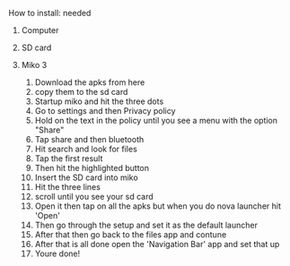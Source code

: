How to install:
needed
1. Computer
2. SD card
3. Miko 3


   1. Download the apks from here
   2. copy them to the sd card
   3. Startup miko and hit the three dots
   4. Go to settings and then Privacy policy
   5. Hold on the text in the policy until you see a menu with the option "Share"
   6. Tap share and then bluetooth
   7. Hit search and look for files
   8. Tap the first result
   9. Then hit the highlighted button
   10. Insert the SD card into miko
   11. Hit the three lines
   12. scroll until you see your sd card
   13. Open it then tap on all the apks but when you do nova launcher hit 'Open'
   14. Then go through the setup and set it as the default launcher
   15. After that then go back to the files app and contune
   16. After that is all done open the 'Navigation Bar' app and set that up
   17. Youre done!
